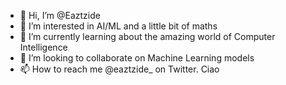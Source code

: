 - 👋 Hi, I’m @Eaztzide
- 👀 I’m interested in AI/ML and a little bit of maths
- 🌱 I’m currently learning about the amazing world of Computer Intelligence
- 💞️ I’m looking to collaborate on Machine Learning models
- 📫 How to reach me @eaztzide_ on Twitter. 
Ciao

<!---
Eaztzide/Eaztzide is a ✨ special ✨ repository because its `README.md` (this file) appears on your GitHub profile.
You can click the Preview link to take a look at your changes.
--->
